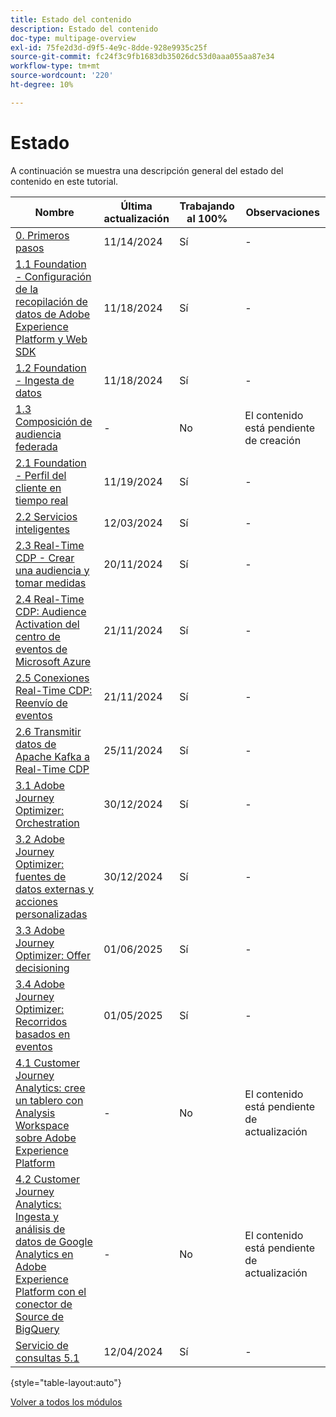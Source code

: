 ```yaml
---
title: Estado del contenido
description: Estado del contenido
doc-type: multipage-overview
exl-id: 75fe2d3d-d9f5-4e9c-8dde-928e9935c25f
source-git-commit: fc24f3c9fb1683db35026dc53d0aaa055aa87e34
workflow-type: tm+mt
source-wordcount: '220'
ht-degree: 10%

---
```


# Estado

A continuación se muestra una descripción general del estado del contenido en este tutorial.

| Nombre | Última actualización | Trabajando al 100% | Observaciones |
| ---------------------- | ------------ | ------------ |------------ |
| [0. Primeros pasos ](./modules/gettingstarted/gettingstarted/getting-started.md) | 11/14/2024 | Sí | - |
| [1.1 Foundation - Configuración de la recopilación de datos de Adobe Experience Platform y Web SDK](./modules/datacollection/module1.1/data-ingestion-launch-web-sdk.md) | 11/18/2024 | Sí | - |
| [1.2 Foundation - Ingesta de datos](./modules/datacollection/module1.2/data-ingestion.md) | 11/18/2024 | Sí | - |
| [1.3 Composición de audiencia federada](./modules/datacollection/module1.3/fac.md) | - | No | El contenido está pendiente de creación |
| [2.1 Foundation - Perfil del cliente en tiempo real](./modules/rtcdp-b2c/module2.1/real-time-customer-profile.md) | 11/19/2024 | Sí | - |
| [2.2 Servicios inteligentes](./modules/rtcdp-b2c/module2.2/intelligent-services.md) | 12/03/2024 | Sí | - |
| [2.3 Real-Time CDP - Crear una audiencia y tomar medidas](./modules/rtcdp-b2c/module2.3/real-time-cdp-build-a-segment-take-action.md) | 20/11/2024 | Sí | - |
| [2.4 Real-Time CDP: Audience Activation del centro de eventos de Microsoft Azure](./modules/rtcdp-b2c/module2.4/segment-activation-microsoft-azure-eventhub.md) | 21/11/2024 | Sí | - |
| [2.5 Conexiones Real-Time CDP: Reenvío de eventos](./modules/rtcdp-b2c/module2.5/aep-data-collection-ssf.md) | 21/11/2024 | Sí | - |
| [2.6 Transmitir datos de Apache Kafka a Real-Time CDP](./modules/rtcdp-b2c/module2.6/aep-apache-kafka.md) | 25/11/2024 | Sí | - |
| [3.1 Adobe Journey Optimizer: Orchestration](./modules/ajo-b2c/module3.1/journey-orchestration-create-account.md) | 30/12/2024 | Sí | - |
| [3.2 Adobe Journey Optimizer: fuentes de datos externas y acciones personalizadas](./modules/ajo-b2c/module3.2/journey-orchestration-external-weather-api-sms.md) | 30/12/2024 | Sí | - |
| [3.3 Adobe Journey Optimizer: Offer decisioning](./modules/ajo-b2c/module3.3/offer-decisioning.md) | 01/06/2025 | Sí | - |
| [3.4 Adobe Journey Optimizer: Recorridos basados en eventos](./modules/ajo-b2c/module3.4/journeyoptimizer.md) | 01/05/2025 | Sí | - |
| [4.1 Customer Journey Analytics: cree un tablero con Analysis Workspace sobre Adobe Experience Platform](./modules/cja-b2c/module4.1/customer-journey-analytics-build-a-dashboard.md) | - | No | El contenido está pendiente de actualización |
| [4.2 Customer Journey Analytics: Ingesta y análisis de datos de Google Analytics en Adobe Experience Platform con el conector de Source de BigQuery](./modules/cja-b2c/module4.2/customer-journey-analytics-bigquery-gcp.md) | - | No | El contenido está pendiente de actualización |
| [Servicio de consultas 5.1](./modules/datadistiller/module5.1/query-service.md) | 12/04/2024 | Sí | - |

{style="table-layout:auto"}

[Volver a todos los módulos](./overview.md)
